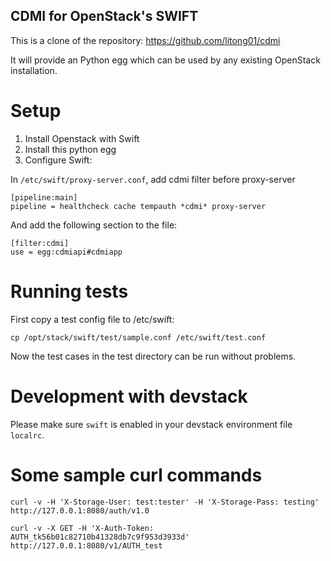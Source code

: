 CDMI for OpenStack's SWIFT
--------------------------

This is a clone of the repository: https://github.com/litong01/cdmi

It will provide an Python egg which can be used by any existing OpenStack installation.

Setup
=====

1. Install Openstack with Swift
2. Install this python egg
3. Configure Swift:

In `/etc/swift/proxy-server.conf`, add cdmi filter before proxy-server

	[pipeline:main]
	pipeline = healthcheck cache tempauth *cdmi* proxy-server

And add the following section to the file:

	[filter:cdmi]
	use = egg:cdmiapi#cdmiapp

Running tests
=============

First copy a test config file to /etc/swift:

	cp /opt/stack/swift/test/sample.conf /etc/swift/test.conf

Now the test cases in the test directory can be run without problems.

Development with devstack
=========================

Please make sure `swift` is enabled in your devstack environment file `localrc`.

Some sample curl commands
=========================

    curl -v -H 'X-Storage-User: test:tester' -H 'X-Storage-Pass: testing' http://127.0.0.1:8080/auth/v1.0

    curl -v -X GET -H 'X-Auth-Token: AUTH_tk56b01c82710b41328db7c9f953d3933d' http://127.0.0.1:8080/v1/AUTH_test